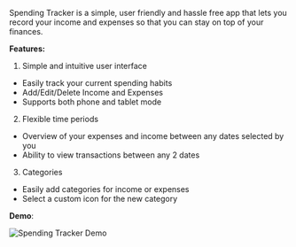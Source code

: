 Spending Tracker is a simple, user friendly and hassle free app that lets you record your income and expenses so that you can stay on top of your finances. 

**Features:**
1) Simple and intuitive user interface
- Easily track your current spending habits
- Add/Edit/Delete Income and Expenses
- Supports both phone and tablet mode

2) Flexible time periods
- Overview of your expenses and income between any dates selected by you
- Ability to view transactions between any 2 dates

3) Categories
- Easily add categories for income or expenses
- Select a custom icon for the new category

**Demo**:

![Spending Tracker Demo](https://user-images.githubusercontent.com/22808680/67154207-f4fc8f80-f2ac-11e9-8101-07600daadd85.gif)

